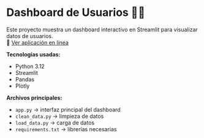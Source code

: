 # Dashboard de Usuarios 👥✨
Este proyecto muestra un dashboard interactivo en Streamlit para visualizar datos de usuarios.  
🔗 [Ver aplicación en línea](https://dashboard-usuarios-af.streamlit.app/)

**Tecnologías usadas:**
- Python 3.12
- Streamlit
- Pandas
- Plotly

**Archivos principales:**
- `app.py` → interfaz principal del dashboard
- `clean_data.py` → limpieza de datos
- `load_data.py` → carga de datos
- `requirements.txt` → librerías necesarias

